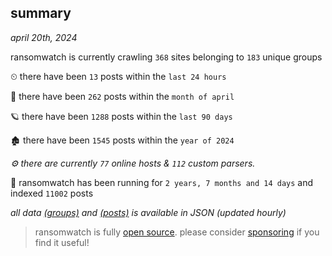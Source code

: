 
## summary
_april 20th, 2024_

ransomwatch is currently crawling `368` sites belonging to `183` unique groups

⏲ there have been `13` posts within the `last 24 hours`

🦈 there have been `262` posts within the `month of april`

🪐 there have been `1288` posts within the `last 90 days`

🏚 there have been `1545` posts within the `year of 2024`

_⚙️ there are currently `77` online hosts & `112` custom parsers._

🦕 ransomwatch has been running for `2 years, 7 months and 14 days` and indexed `11002` posts

_all data  [(groups)](http://ransomwhat.telemetry.ltd/groups) and [(posts)](http://ransomwhat.telemetry.ltd/posts) is available in JSON (updated hourly)_

> ransomwatch is fully [open source](https://github.com/joshhighet/ransomwatch#ransomwatch--). please consider [sponsoring](https://github.com/sponsors/joshhighet) if you find it useful!
